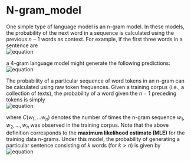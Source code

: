 # N-gram_model

One simple type of language model is an n-gram model. In these models, the probability of the next word in a sequence is calculated using the previous $n-1$ words as context. For example, if the first three words in a sentence are<br />
![equation](http://www.sciweavers.org/download/Tex2Img_1482018283.jpg)<br />

a 4-gram language model might generate the following predictions:<br />
![equation](http://www.sciweavers.org/download/Tex2Img_1482018341.jpg)<br />

The probability of a particular sequence of word tokens in an n-gram can be calculated using raw token frequences. Given a training corpus (i.e., a collection of texts), the probability of a word given the $n-1$ preceding tokens is simply<br />
![equation](http://www.sciweavers.org/download/Tex2Img_1482018396.jpg)<br />

where $C(w_1, \ldots w_n)$ denotes the number of times the n-gram sequence $w_1, w_2, \ldots, w_n$ was observed in the training corpus. Note that the above definition corresponds to the **maximum likelihood estimate (MLE)** for the training data n-grams. Under this model, the probability of generating a particular sentence consisting of $k$ words (for $k > n$) is given by<br />
![equation](http://www.sciweavers.org/download/Tex2Img_1482018440.jpg)<br />
